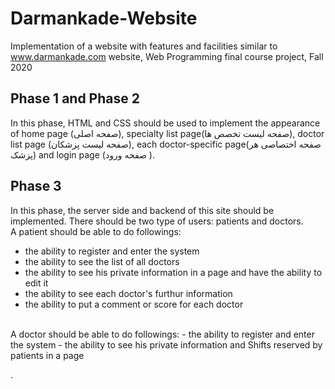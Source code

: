 # Darmankade-Website
Implementation of a website with features and facilities similar to www.darmankade.com website, Web Programming final course project, Fall 2020
## Phase 1 and Phase 2
In this phase, HTML and CSS should be used to implement the appearance of home page (صفحه اصلی), specialty list page(صفحه لیست تخصص ها), doctor list page (صفحه لیست پزشکان), each doctor-specific page(صفحه اختصاصی هر پزشک) and login page (صفحه ورود ).
## Phase 3
In this phase, the server side and backend of this site should be implemented. There should be two type of users: patients and doctors. <br/>
A patient should be able to do followings:
- the ability to register and enter the system
- the ability to see the list of all doctors
- the ability to see his private information in a page and have the ability to edit it
- the ability to see each doctor's furthur information 
- the ability to put a comment or score for each doctor <br/>
<br/>
A doctor should be able to do followings:
- the ability to register and enter the system
- the ability to see his private information and Shifts reserved by patients in a page

.
